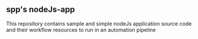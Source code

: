 ## spp's nodeJs-app

This repository contains sample and simple nodeJs application source code and their workflow resources to run in an automation pipeline
